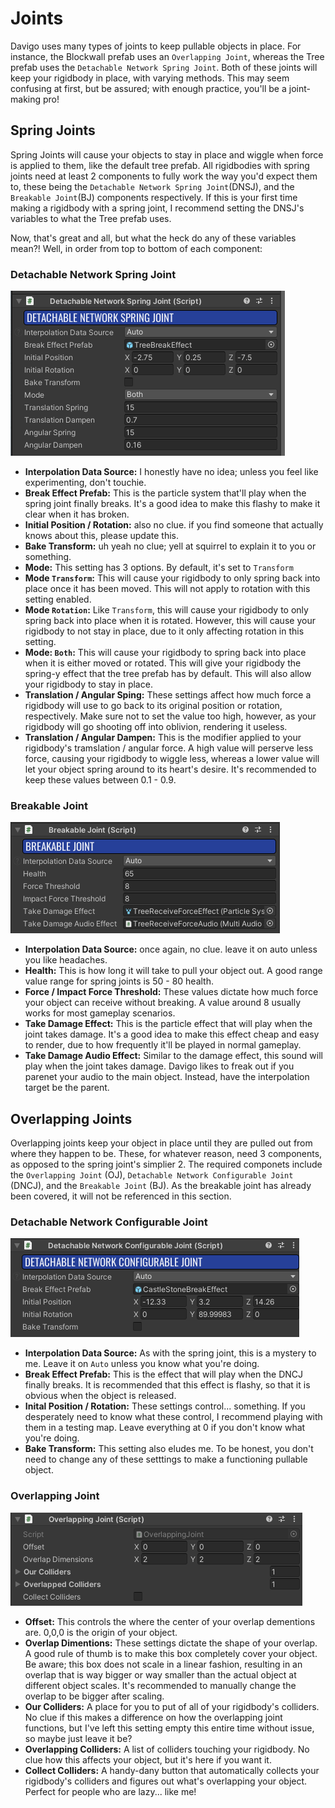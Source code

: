 # Joints

Davigo uses many types of joints to keep pullable objects in place. For instance, the Blockwall prefab uses an `Overlapping Joint`, whereas the Tree prefab uses the `Detachable Network Spring Joint`. Both of these joints will keep your rigidbody in place, with varying methods. This may seem confusing at first, but be assured; with enough practice, you'll be a joint-making pro!


## Spring Joints

Spring Joints will cause your objects to stay in place and wiggle when force is applied to them, like the default tree prefab. All rigidbodies with spring joints need at least 2 components to fully work the way you'd expect them to, these being the `Detachable Network Spring Joint`(DNSJ), and the `Breakable Joint`(BJ) components respectively. If this is your first time making a rigidbody with a spring joint, I recommend setting the DNSJ's variables to what the Tree prefab uses.

Now, that's great and all, but what the heck do any of these variables mean?! Well, in order from top to bottom of each component:

### Detachable Network Spring Joint

![DefaultTree](_media/joints/treepeefab.png)

 - **Interpolation Data Source:** I honestly have no idea; unless you feel like experimenting, don't touchie.
 - **Break Effect Prefab:** This is the particle system that'll play when the spring joint finally breaks. It's a good idea to make this flashy to make it clear when it has broken.
 - **Initial Position / Rotation:** also no clue. if you find someone that actually knows about this, please update this.
 - **Bake Transform:** uh yeah no clue; yell at squirrel to explain it to you or something.
 - **Mode:** This setting has 3 options. By default, it's set to `Transform`
 - **Mode `Transform`:** This will cause your rigidbody to only spring back into place once it has been moved. This will not apply to rotation with this setting enabled.
 - **Mode `Rotation`:** Like `Transform`, this will cause your rigidbody to only spring back into place when it is rotated. However, this will cause your rigidbody to not stay in place, due to it only affecting rotation in this setting.
 - **Mode: `Both`:** This will cause your rigidbody to spring back into place when it is either moved or rotated. This will give your rigidbody the spring-y effect that the tree prefab has by default. This will also allow your rigidbody to stay in place.
 - **Translation / Angular Sping:** These settings affect how much force a rigidbody will use to go back to its original position or rotation, respectively. Make sure not to set the value too high, however, as your rigidbody will go shooting off into oblivion, rendering it useless.
 - **Translation / Angular Dampen:** This is the modifier applied to your rigidbody's tramslation / angular force. A high value will perserve less force, causing your rigidbody to wiggle less, whereas a lower value will let your object spring around to its heart's desire. It's recommended to keep these values between 0.1 - 0.9.

### Breakable Joint

![BreakableJoint](_media/joints/breakablejoint.png)

 - **Interpolation Data Source:** once again, no clue. leave it on auto unless you like headaches.
 - **Health:** This is how long it will take to pull your object out. A good range value range for spring joints is 50 - 80 health.
 - **Force / Impact Force Threshold:** These values dictate how much force your object can receive without breaking. A value around 8 usually works for most gameplay scenarios.
 - **Take Damage Effect:** This is the particle effect that will play when the joint takes damage. It's a good idea to make this effect cheap and easy to render, due to how frequently it'll be played in normal gameplay.
 - **Take Damage Audio Effect:** Similar to the damage effect, this sound will play when the joint takes damage. Davigo likes to freak out if you parenet your audio to the main object. Instead, have the interpolation target be the parent.


## Overlapping Joints

Overlapping joints keep your object in place until they are pulled out from where they happen to be. These, for whatever reason, need 3 components, as opposed to the spring joint's simplier 2. The required componets include the `Overlapping Joint` (OJ), `Detachable Network Configurable Joint` (DNCJ), and the `Breakable Joint` (BJ). As the breakable joint has already been covered, it will not be referenced in this section.

### Detachable Network Configurable Joint

![DeNeCoJo](_media/joints/dncj.png)

 - **Interpolation Data Source:** As with the spring joint, this is a mystery to me. Leave it on `Auto` unless you know what you're doing.
 - **Break Effect Prefab:** This is the effect that will play when the DNCJ finally breaks. It is recommended that this effect is flashy, so that it is obvious when the object is released.
 - **Inital Position / Rotation:** These settings control... something. If you desperately need to know what these control, I recommend playing with them in a testing map. Leave everything at 0 if you don't know what you're doing.
 - **Bake Transform:** This setting also eludes me. To be honest, you don't need to change any of these setttings to make a functioning pullable object.

### Overlapping Joint

![overlaptown](_media/joints/overlappingjoint.png)

 - **Offset:** This controls the where the center of your overlap dementions are. 0,0,0 is the origin of your object.
 - **Overlap Dimentions:** These settings dictate the shape of your overlap. A good rule of thumb is to make this box completely cover your object. Be aware; this box does not scale in a linear fashion, resulting in an overlap that is way bigger or way smaller than the actual object at different object scales. It's recommended to manually change the overlap to be bigger after scaling.
 - **Our Colliders:** A place for you to put of all of your rigidbody's colliders. No clue if this makes a difference on how the overlapping joint functions, but I've left this setting empty this entire time without issue, so maybe just leave it be?
 - **Overlapping Colliders:** A list of colliders touching your rigidbody. No clue how this affects your object, but it's here if you want it.
 - **Collect Colliders:** A handy-dany button that automatically collects your rigidbody's colliders and figures out what's overlapping your object. Perfect for people who are lazy... like me!
